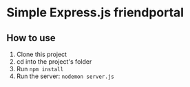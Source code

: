 # Simple Express.js friendportal

## How to use

1. Clone this project
1. cd into the project's folder
1. Run ```npm install```
1. Run the server: ```nodemon server.js```